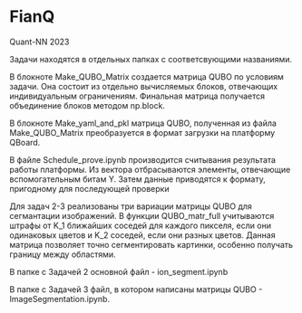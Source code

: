 # FianQ
Quant-NN 2023

Задачи находятся в отдельных папках с соответсвующими названиями. 

В блокноте Make_QUBO_Matrix создается матрица QUBO по условиям задачи. Она состоит из отдельно вычисляемых блоков, отвечающих индивидуальным ограничениям. Финальная матрица получается объединение блоков методом np.block.

В блокноте Make_yaml_and_pkl матрица QUBO, полученная из файла Make_QUBO_Matrix преобразуется в формат загрузки на платформу QBoard.

В файле Schedule_prove.ipynb производится считывания результата работы платформы. Из вектора отбрасываются элементы, отвечающие вспомогательным битам Y. Затем данные приводятся к формату, пригодному для последующей проверки

Для задач 2-3 реализованы три вариации матрицы QUBO для сегмантации изображений. В функции QUBO_matr_full учитываются штрафы от K_1 ближайших соседей для каждого пикселя, если они одинаковых цветов и K_2 соседей, если они разных цветов. Данная матрица позволяет точно сегментировать картинки, особенно получать границу между областями.

В папке с Задачей 2 основной файл - ion_segment.ipynb

В папке с Задачей 3 файл, в котором написаны матрицы QUBO  - ImageSegmentation.ipynb.


